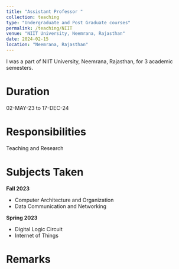 ```yaml
---
title: "Assistant Professor "
collection: teaching
type: "Undergraduate and Post Graduate courses"
permalink: /teaching/NIIT
venue: "NIIT University, Neemrana, Rajasthan"
date: 2024-02-15
location: "Neemrana, Rajasthan"
---
```


I was a part of NIIT University, Neemrana, Rajasthan, for 3 academic semesters.

Duration
======
02-MAY-23 to 17-DEC-24

Responsibilities
======
Teaching and Research

Subjects Taken
======
**Fall 2023**  <!Odd semester>
- Computer Architecture and Organization  
- Data Communication and Networking

**Spring 2023** <!Even Semester>  
- Digital Logic Circuit  
- Internet of Things

Remarks
======
